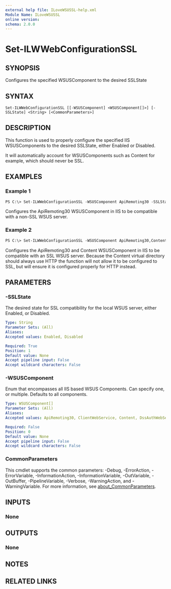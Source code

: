 ```yaml
---
external help file: ILoveWSUSSL-help.xml
Module Name: ILoveWSUSSL
online version:
schema: 2.0.0
---
```


# Set-ILWWebConfigurationSSL

## SYNOPSIS

Configures the specified WSUSComponent to the desired SSLState

## SYNTAX

```
Set-ILWWebConfigurationSSL [[-WSUSComponent] <WSUSComponent[]>] [-SSLState] <String> [<CommonParameters>]
```

## DESCRIPTION

This function is used to properly configure the specified IIS WSUSComponents to the desired SSLState, either Enabled or Disabled.

It will automatically account for WSUSComponents such as Content for example, which should never be SSL.

## EXAMPLES

### Example 1

```ps
PS C:\> Set-ILWWebConfigurationSSL -WSUSComponent ApiRemoting30 -SSLState Disabled
```

Configures the ApiRemoting30 WSUSComponent in IIS to be compatible with a non-SSL WSUS server.

### Example 2

```ps
PS C:\> Set-ILWWebConfigurationSSL -WSUSComponent ApiRemoting30,Content -SSLState Enabled
```

Configures the ApiRemoting30 and Content WSUSComponent in IIS to be compatible with an SSL WSUS server. 
Because the Content virtual directory should always use HTTP the function will not allow it to be configured to SSL,
but will ensure it is configured properly for HTTP instead.

## PARAMETERS

### -SSLState

The desired state for SSL compatibility for the local WSUS server, either Enabled, or Disabled.

```yaml
Type: String
Parameter Sets: (All)
Aliases:
Accepted values: Enabled, Disabled

Required: True
Position: 1
Default value: None
Accept pipeline input: False
Accept wildcard characters: False
```

### -WSUSComponent

Enum that encompasses all IIS based WSUS Components. Can specify one, or multiple. Defaults to all components.

```yaml
Type: WSUSComponent[]
Parameter Sets: (All)
Aliases:
Accepted values: ApiRemoting30, ClientWebService, Content, DssAuthWebService, Inventory, ReportingWebService, SelfUpdate, ServerSyncWebService, SimpleAuthWebService

Required: False
Position: 0
Default value: None
Accept pipeline input: False
Accept wildcard characters: False
```

### CommonParameters
This cmdlet supports the common parameters: -Debug, -ErrorAction, -ErrorVariable, -InformationAction, -InformationVariable, -OutVariable, -OutBuffer, -PipelineVariable, -Verbose, -WarningAction, and -WarningVariable. For more information, see [about_CommonParameters](http://go.microsoft.com/fwlink/?LinkID=113216).

## INPUTS

### None

## OUTPUTS

### None

## NOTES

## RELATED LINKS

